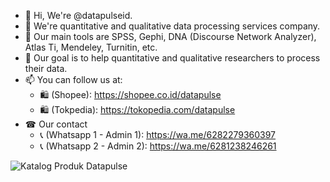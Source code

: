 - 👋 Hi, We're @datapulseid.
- 👀 We're quantitative and qualitative data processing services company.
- 🔎 Our main tools are SPSS, Gephi, DNA (Discourse Network Analyzer), Atlas Ti, Mendeley, Turnitin, etc.
- 💞️ Our goal is to help quantitative and qualitative researchers to process their data.
- 📫 You can follow us at:
  - 🛍 (Shopee): https://shopee.co.id/datapulse
  - 🛍 (Tokpedia): https://tokopedia.com/datapulse
- ☎ Our contact 
  - 📞 (Whatsapp 1 - Admin 1): https://wa.me/6282279360397
  - 📞 (Whatsapp 2 - Admin 2): https://wa.me/6281238246261

![Katalog Produk Datapulse](https://github.com/datapulseid/datapulseid/assets/166192843/c95416f7-0db9-4c3b-be5c-ea8fdf400a08)
